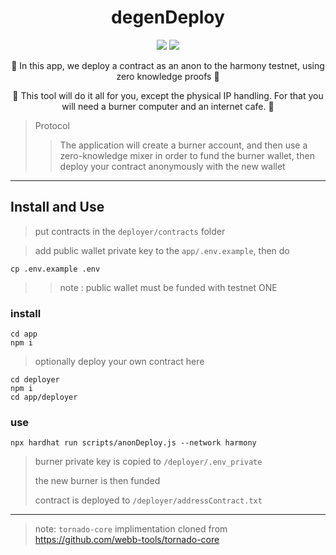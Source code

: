 
<h1 align="center">
  degenDeploy
</h1>

<p align="center">
  <img src="https://img.shields.io/badge/node-v16.14.0-orange"></img>
  <img src="https://img.shields.io/badge/npm-v8.3.1-pink"></img>
</p>

<p align="center">🍄 In this app, we deploy a contract as an anon to the harmony testnet, using zero knowledge proofs 🍄</p>

<p align="center">🍄 This tool will do it all for you, except the physical IP handling. For that you will need a burner computer and an internet cafe. 🍄</p>

> Protocol 
> > The application will create a burner account, and then use a zero-knowledge mixer in order to fund the burner wallet, then deploy your contract anonymously with the new wallet

------------

## Install and Use

> put contracts in the `deployer/contracts` folder

> add public wallet private key to the `app/.env.example`, then do

```
cp .env.example .env
```

> > note : public wallet must be funded with testnet ONE

### install

```
cd app
npm i
```

> optionally deploy your own contract here

```
cd deployer
npm i
cd app/deployer
```

### use 

```
npx hardhat run scripts/anonDeploy.js --network harmony
```

> burner private key is copied to `/deployer/.env_private`
> 
> the new burner is then funded
>
> contract is deployed to `/deployer/addressContract.txt`

------------

> note: `tornado-core` implimentation cloned from https://github.com/webb-tools/tornado-core
